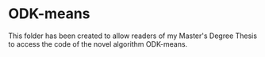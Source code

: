 # ODK-means
This folder has been created to allow readers of my Master's Degree Thesis to access the code of the novel algorithm ODK-means.
